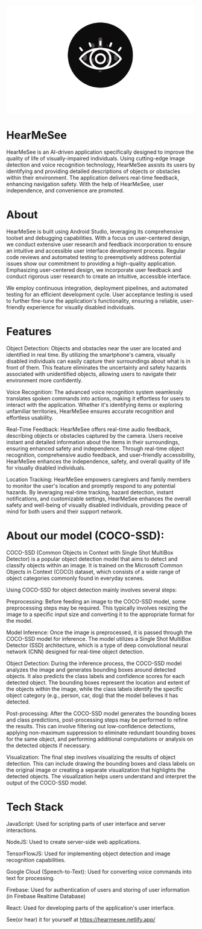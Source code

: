 ![logo](https://github.com/jing-xiang/hear-me-see/blob/main/hearmesee/src/appicon.png)
# HearMeSee
HearMeSee is an AI-driven application specifically designed to improve the quality of life of visually-impaired individuals. Using cutting-edge image detection and voice recognition technology, HearMeSee assists its users by identifying and providing detailed descriptions of objects or obstacles within their environment. The application delivers real-time feedback, enhancing navigation safety. With the help of HearMeSee, user independence, and convenience are promoted.


# About

HearMeSee is built using Android Studio, leveraging its comprehensive toolset and debugging capabilities. With a focus on user-centered design, we conduct extensive user research and feedback incorporation to ensure an intuitive and accessible user interface development process. Regular code reviews and automated testing to preemptively address potential issues show our commitment to providing a high-quality application. Emphasizing user-centered design, we incorporate user feedback and conduct rigorous user research to create an intuitive, accessible interface. 

We employ continuous integration, deployment pipelines, and automated testing for an efficient development cycle. User acceptance testing is used to further fine-tune the application's functionality, ensuring a reliable, user-friendly experience for visually disabled individuals.

# Features

Object Detection: Objects and obstacles near the user are located and identified in real time. By utilizing the smartphone's camera, visually disabled individuals can easily capture their surroundings about what is in front of them. This feature eliminates the uncertainty and safety hazards associated with unidentified objects, allowing users to navigate their environment more confidently.

Voice Recognition: The advanced voice recognition system seamlessly translates spoken commands into actions, making it effortless for users to interact with the application. Whether it's identifying items or exploring unfamiliar territories, HearMeSee ensures accurate recognition and effortless usability.

Real-Time Feedback: HearMeSee offers real-time audio feedback, describing objects or obstacles captured by the camera. Users receive instant and detailed information about the items in their surroundings, ensuring enhanced safety and independence. Through real-time object recognition, comprehensive audio feedback, and user-friendly accessibility, HearMeSee enhances the independence, safety, and overall quality of life for visually disabled individuals.

Location Tracking: HearMeSee empowers caregivers and family members to monitor the user's location and promptly respond to any potential hazards. By leveraging real-time tracking, hazard detection, instant notifications, and customizable settings, HearMeSee enhances the overall safety and well-being of visually 
disabled individuals, providing peace of mind for both users and their support network.

# About our model (COCO-SSD):
COCO-SSD (Common Objects in Context with Single Shot MultiBox Detector) is a popular object detection model that aims to detect and classify objects within an image. It is trained on the Microsoft Common Objects in Context (COCO) dataset, which consists of a wide range of object categories commonly found in everyday scenes.

Using COCO-SSD for object detection mainly involves several steps:

Preprocessing: Before feeding an image to the COCO-SSD model, some preprocessing steps may be required. This typically involves resizing the image to a specific input size and converting it to the appropriate format for the model.

Model Inference: Once the image is preprocessed, it is passed through the COCO-SSD model for inference. The model utilizes a Single Shot MultiBox Detector (SSD) architecture, which is a type of deep convolutional neural network (CNN) designed for real-time object detection.

Object Detection: During the inference process, the COCO-SSD model analyzes the image and generates bounding boxes around detected objects. It also predicts the class labels and confidence scores for each detected object. The bounding boxes represent the location and extent of the objects within the image, while the class labels identify the specific object category (e.g., person, car, dog) that the model believes it has detected.

Post-processing: After the COCO-SSD model generates the bounding boxes and class predictions, post-processing steps may be performed to refine the results. This can involve filtering out low-confidence detections, applying non-maximum suppression to eliminate redundant bounding boxes for the same object, and performing additional computations or analysis on the detected objects if necessary.

Visualization: The final step involves visualizing the results of object detection. This can include drawing the bounding boxes and class labels on the original image or creating a separate visualization that highlights the detected objects. The visualization helps users understand and interpret the output of the COCO-SSD model.


# Tech Stack

JavaScript: Used for scripting parts of user interface and server interactions.

NodeJS: Used to create server-side web applications.

TensorFlowJS: Used for implementing object detection and image recognition capabilities.

Google Cloud (Speech-to-Text): Used for converting voice commands into text for processing.

Firebase: Used for authentication of users and storing of user information (in Firebase Realtime Database)

React: Used for developing parts of the application's user interface.


See(or hear) it for yourself at https://hearmesee.netlify.app/
